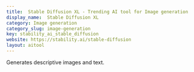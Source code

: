 ```yaml
---
title:  Stable Diffusion XL - Trending AI tool for Image generation
display_name:  Stable Diffusion XL
category: Image generation
category_slug: image-generation
key: stability_ai_stable_diffusion
website: https://stability.ai/stable-diffusion
layout: aitool
---
```


Generates descriptive images and text.
